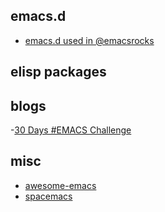 
## emacs.d
- [emacs.d used in @emacsrocks](https://github.com/magnars/.emacs.d)

## elisp packages

## blogs
-[30 Days #EMACS Challenge](http://www.omps.in/category/challenge/)

## misc
- [awesome-emacs](https://github.com/emacs-tw/awesome-emacs)
- [spacemacs](https://github.com/syl20bnr/spacemacs)